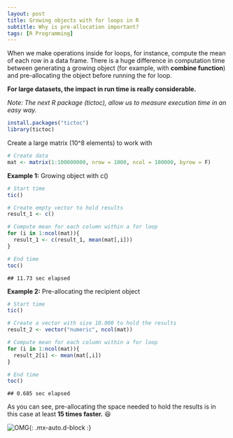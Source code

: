 ```yaml
---
layout: post
title: Growing objects with for loops in R
subtitle: Why is pre-allocation important?
tags: [R Programming]
---
```


When we make operations inside for loops, for instance, compute the mean of each row in a data frame. There is a huge difference in computation time between generating a growing object (for example, with **combine function**) and pre-allocating the object before running the for loop.

**For large datasets, the impact in run time is really considerable.**

*Note: The next R package (tictoc), allow us to measure execution time in an easy way.*

``` r
install.packages("tictoc")
library(tictoc)
```


Create a large matrix (10^8 elements) to work with

``` r
# Create data
mat <- matrix(1:100000000, nrow = 1000, ncol = 100000, byrow = F)
```

**Example 1:** Growing object with c()

``` r
# Start time
tic()

# Create empty vector to hold results
result_1 <- c()

# Compute mean for each column within a for loop
for (i in 1:ncol(mat)){
  result_1 <- c(result_1, mean(mat[,i]))
}

# End time
toc()
```

    ## 11.73 sec elapsed

**Example 2:** Pre-allocating the recipient object

``` r
# Start time
tic()

# Create a vector with size 10.000 to hold the results
result_2 <- vector("numeric", ncol(mat))

# Compute mean for each column within a for loop
for (i in 1:ncol(mat)){
  result_2[i] <- mean(mat[,i])
}

# End time
toc()
```

    ## 0.685 sec elapsed

As you can see, pre-allocating the space needed to hold the results is
in this case at least **15 times faster.** :laughing:

![OMG](https://i.ytimg.com/vi/C_S5cXbXe-4/maxresdefault.jpg){: .mx-auto.d-block :}
